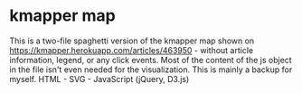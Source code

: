 # kmapper map

This is a two-file spaghetti version of the kmapper map shown on https://kmapper.herokuapp.com/articles/463950 - without article information, legend, or any click events. Most of the content of the js object in the file isn't even needed for the visualization. This is mainly a backup for myself. 
HTML - SVG - JavaScript (jQuery, D3.js)
